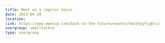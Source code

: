 ```yaml
---
title: Meet on a regular basis
date: 2023-04-28
location: 
link: https://www.meetup.com/back-to-the-future/events/hmcmfpyfcgblc/
usergroup: smalltalkrn
type: usergroup
---
```

